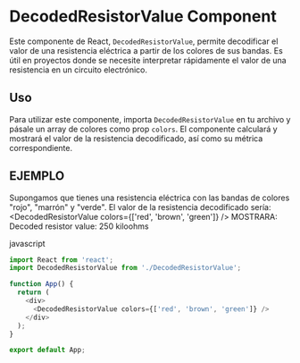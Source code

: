 # DecodedResistorValue Component

Este componente de React, `DecodedResistorValue`, permite decodificar el valor de una resistencia eléctrica a partir de los colores de sus bandas. Es útil en proyectos donde se necesite interpretar rápidamente el valor de una resistencia en un circuito electrónico.

## Uso

Para utilizar este componente, importa `DecodedResistorValue` en tu archivo y pásale un array de colores como prop `colors`. El componente calculará y mostrará el valor de la resistencia decodificado, así como su métrica correspondiente.

## EJEMPLO
Supongamos que tienes una resistencia eléctrica con las bandas de colores "rojo", "marrón" y "verde". El valor de la resistencia decodificado sería:
<DecodedResistorValue colors={['red', 'brown', 'green']} />
MOSTRARA: Decoded resistor value: 250 kiloohms


javascript


```javascript
import React from 'react';
import DecodedResistorValue from './DecodedResistorValue';

function App() {
  return (
    <div>
      <DecodedResistorValue colors={['red', 'brown', 'green']} />
    </div>
  );
}

export default App;
